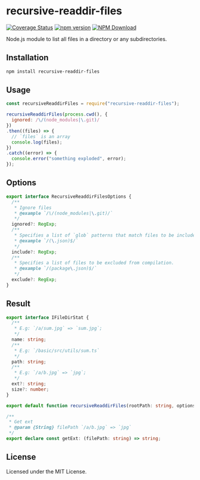 recursive-readdir-files
===

[![Coverage Status](https://jaywcjlove.github.io/recursive-readdir-files/badges.svg)](https://jaywcjlove.github.io/recursive-readdir-files/lcov-report/) [![npm version](https://img.shields.io/npm/v/recursive-readdir-files.svg)](https://www.npmjs.com/package/recursive-readdir-files)
[![NPM Download](https://img.shields.io/npm/dm/recursive-readdir-files.svg?style=flat)](https://www.npmjs.com/package/recursive-readdir-files)

Node.js module to list all files in a directory or any subdirectories.

## Installation

```bash
npm install recursive-readdir-files
```

## Usage

```js
const recursiveReaddirFiles = require("recursive-readdir-files");

recursiveReaddirFiles(process.cwd(), {
  ignored: /\/(node_modules|\.git)/
})
.then((files) => {
  // `files` is an array
  console.log(files);
})
.catch((error) => {
  console.error("something exploded", error);
});
```

## Options

```ts
export interface RecursiveReaddirFilesOptions {
  /**
   * Ignore files
   * @example `/\/(node_modules|\.git)/`
   */
  ignored?: RegExp;
  /**
   * Specifies a list of `glob` patterns that match files to be included in compilation. 
   * @example `/(\.json)$/`
   */
  include?: RegExp;
  /**
   * Specifies a list of files to be excluded from compilation.
   * @example `/(package\.json)$/`
   */
  exclude?: RegExp;
}
```

## Result

```ts
export interface IFileDirStat {
  /**
   * E.g: `/a/sum.jpg` => `sum.jpg`;
   */
  name: string;
  /**
   * E.g: `/basic/src/utils/sum.ts`
   */
  path: string;
  /**
   * E.g: `/a/b.jpg` => `jpg`;
   */
  ext?: string;
  size?: number;
}

export default function recursiveReaddirFiles(rootPath: string, options?: RecursiveReaddirFilesOptions): Promise<IFileDirStat[]>;

/**
 * Get ext
 * @param {String} filePath `/a/b.jpg` => `jpg`
 */
export declare const getExt: (filePath: string) => string;
```

## License

Licensed under the MIT License.
